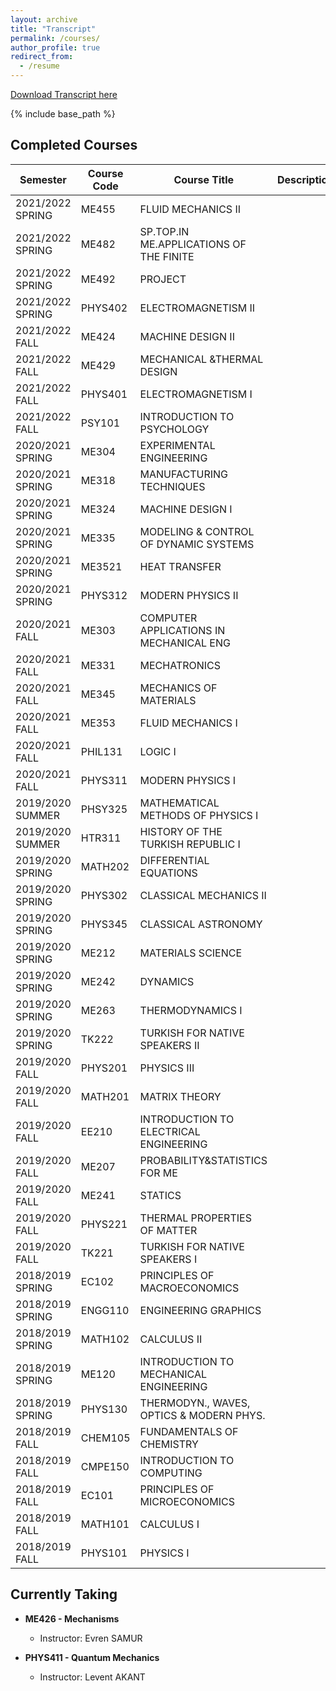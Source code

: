```yaml
---
layout: archive
title: "Transcript"
permalink: /courses/
author_profile: true
redirect_from:
  - /resume
---
```

[Download Transcript here](http://YigitElma.github.io/files/Transcript.pdf)

{% include base_path %}

## Completed Courses

| Semester           | Course Code | Course Title                 | Description   | Grade |
| ----------------   | ----------- | ---------------------------- | ------------- | ----- |
| 2021/2022 SPRING   |  ME455    |  FLUID MECHANICS II   |               | AA    |
| 2021/2022 SPRING   |  ME482    |  SP.TOP.IN ME.APPLICATIONS OF THE FINITE   |               | AA    |
| 2021/2022 SPRING   |  ME492    |  PROJECT   |               | AA    |
| 2021/2022 SPRING   |  PHYS402    |  ELECTROMAGNETISM II   |               | BA    |
| 2021/2022 FALL   |  ME424    |  MACHINE DESIGN II   |               | AA    |
| 2021/2022 FALL   |  ME429    |  MECHANICAL &THERMAL DESIGN   |               | AA    |
| 2021/2022 FALL   |  PHYS401    |  ELECTROMAGNETISM I   |               | AA    |
| 2021/2022 FALL   |  PSY101    |  INTRODUCTION TO PSYCHOLOGY  |               | BB    |
| 2020/2021 SPRING   |  ME304    |  EXPERIMENTAL ENGINEERING   |               | AA    |
| 2020/2021 SPRING   |  ME318    |  MANUFACTURING TECHNIQUES   |               | AA    |
| 2020/2021 SPRING   |  ME324    |  MACHINE DESIGN I   |               | AA    |
| 2020/2021 SPRING   |  ME335    |  MODELING & CONTROL OF DYNAMIC SYSTEMS   |               | AA    |
| 2020/2021 SPRING   |  ME3521    |  HEAT TRANSFER   |               | AA    |
| 2020/2021 SPRING   |  PHYS312   |  MODERN PHYSICS II   |               | PASS    |
| 2020/2021 FALL   |  ME303    |  COMPUTER APPLICATIONS IN MECHANICAL ENG   |               | AA    |
| 2020/2021 FALL   |  ME331    |  MECHATRONICS   |               | AA    |
| 2020/2021 FALL   |  ME345    |  MECHANICS OF MATERIALS   |               | AA    |
| 2020/2021 FALL   |  ME353    |  FLUID MECHANICS I   |               | AA    |
| 2020/2021 FALL   |  PHIL131    |  LOGIC I   |               | AA    |
| 2020/2021 FALL   |  PHYS311    |  MODERN PHYSICS I   |               | AA    |
| 2019/2020 SUMMER   | PHSY325    | MATHEMATICAL METHODS OF PHYSICS I                   |               | PASS    |
| 2019/2020 SUMMER   | HTR311     | HISTORY OF THE TURKISH REPUBLIC I                    |               | PASS    |
| 2019/2020 SPRING   | MATH202     | DIFFERENTIAL EQUATIONS                  |               | PASS    |
| 2019/2020 SPRING   | PHYS302     | CLASSICAL MECHANICS II                    |               | PASS    |
| 2019/2020 SPRING   | PHYS345     | CLASSICAL ASTRONOMY                   |               | PASS    |
| 2019/2020 SPRING   | ME212     | MATERIALS SCIENCE                    |               | AA    |
| 2019/2020 SPRING   | ME242     | DYNAMICS                    |               | PASS    |
| 2019/2020 SPRING   | ME263     | THERMODYNAMICS I                   |               | AA    |
| 2019/2020 SPRING   | TK222     | TURKISH FOR NATIVE SPEAKERS II    |               | PASS    |
| 2019/2020 FALL     | PHYS201     | PHYSICS III                    |               | AA    |
| 2019/2020 FALL     | MATH201     | MATRIX THEORY                   |               | BA    |
| 2019/2020 FALL     | EE210     | INTRODUCTION TO ELECTRICAL ENGINEERING |               | AA    |
| 2019/2020 FALL     | ME207     | PROBABILITY&STATISTICS FOR ME                   |               | AA    |
| 2019/2020 FALL     | ME241     | STATICS                   |               | AA    |
| 2019/2020 FALL     | PHYS221     | THERMAL PROPERTIES OF MATTER                    |               | AA    |
| 2019/2020 FALL     | TK221     | TURKISH FOR NATIVE SPEAKERS I                 |               | AA    |
| 2018/2019 SPRING   | EC102       | PRINCIPLES OF MACROECONOMICS |               | AA    |
| 2018/2019 SPRING   | ENGG110     | ENGINEERING GRAPHICS         |               | AA    |
| 2018/2019 SPRING   | MATH102     | CALCULUS II                  |               | AA    |
| 2018/2019 SPRING   | ME120       | INTRODUCTION TO MECHANICAL ENGINEERING|               | BA    |
| 2018/2019 SPRING   | PHYS130     | THERMODYN., WAVES, OPTICS & MODERN PHYS.  |           | AA    |
| 2018/2019 FALL     | CHEM105     | FUNDAMENTALS OF CHEMISTRY    |               | BA    |
| 2018/2019 FALL     | CMPE150     | INTRODUCTION TO COMPUTING    |               | AA    |
| 2018/2019 FALL     | EC101       | PRINCIPLES OF MICROECONOMICS |               | BB    |
| 2018/2019 FALL     | MATH101     | CALCULUS I                   |               | AA    |
| 2018/2019 FALL     | PHYS101     | PHYSICS I                    |               | AA    |


## Currently Taking

* **ME426   - Mechanisms**
  * Instructor: Evren SAMUR

* **PHYS411 - Quantum Mechanics**
  * Instructor: Levent AKANT
